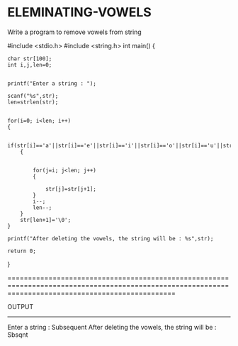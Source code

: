 # ELEMINATING-VOWELS
Write a program to remove vowels from string

#include <stdio.h>
#include <string.h>
int main()
{
	
	char str[100];
	int i,j,len=0;
	
	
	printf("Enter a string : ");
	
	scanf("%s",str);
	len=strlen(str);
	
	
	for(i=0; i<len; i++)
	{   
	   
		if(str[i]=='a'||str[i]=='e'||str[i]=='i'||str[i]=='o'||str[i]=='u'||str[i]=='A'||str[i]=='E'||str[i]=='I'||str[i]=='O'||str[i]=='U')
		{
		    
		     
			for(j=i; j<len; j++)
			{
			    
				str[j]=str[j+1];
			}
			i--;
		    len--;
		}
		str[len+1]='\0';
	}
	
	printf("After deleting the vowels, the string will be : %s",str);
    
    return 0;	
}

=====================================================================================================================================================

OUTPUT

----------------------------------------------------

Enter a string : Subsequent
After deleting the vowels, the string will be : Sbsqnt
